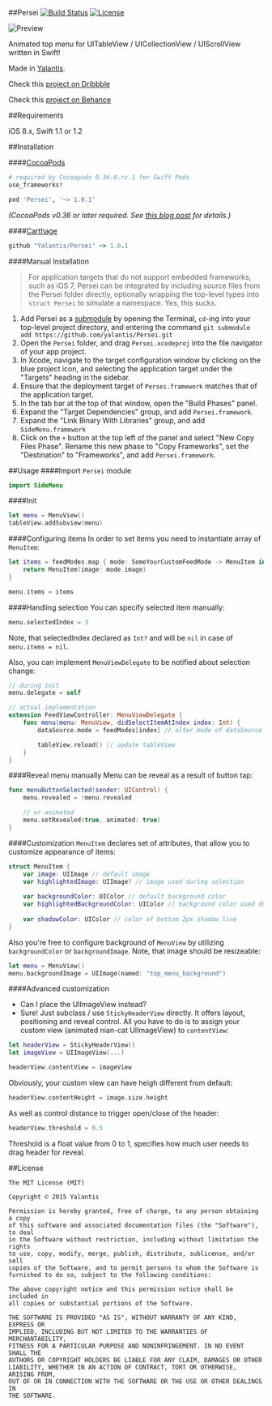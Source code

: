 ##Persei
[![Build Status](https://travis-ci.org/Yalantis/Persei.svg)](https://travis-ci.org/Yalantis/Persei)
[![License](http://img.shields.io/badge/license-MIT-green.svg?style=flat)](https://github.com/Yalantis/Persei/blob/master/LICENSE)

![Preview](https://github.com/Yalantis/Persei/blob/master/Assets/animation.gif)

Animated top menu for UITableView / UICollectionView / UIScrollView written in Swift!

Made in [Yalantis](http://yalantis.com/).

Check this [project on Dribbble](https://dribbble.com/shots/1706861-Top-Menu-Animation?list=users&offset=23)

Check this [project on Behance](https://www.behance.net/gallery/20411445/Mobile-Animations-Interactions%20)

##Requirements

iOS 8.x, Swift 1.1 or 1.2

##Installation

####[CocoaPods](http://cocoapods.org)
```ruby
# required by Cocoapods 0.36.0.rc.1 for Swift Pods
use_frameworks! 

pod 'Persei', '~> 1.0.1'
```

*(CocoaPods v0.36 or later required. See [this blog post](http://blog.cocoapods.org/Pod-Authors-Guide-to-CocoaPods-Frameworks/) for details.)*

####[Carthage](http://github.com/Carthage/Carthage)
```ruby
github "Yalantis/Persei" ~> 1.0.1
```

####Manual Installation
> For application targets that do not support embedded frameworks, such as iOS 7, Persei can be integrated by including source files from the Persei folder directly, optionally wrapping the top-level types into `struct Persei` to simulate a namespace. Yes, this sucks.

1. Add Persei as a [submodule](http://git-scm.com/docs/git-submodule) by opening the Terminal, `cd`-ing into your top-level project directory, and entering the command `git submodule add https://github.com/yalantis/Persei.git`
2. Open the `Persei` folder, and drag `Persei.xcodeproj` into the file navigator of your app project.
3. In Xcode, navigate to the target configuration window by clicking on the blue project icon, and selecting the application target under the "Targets" heading in the sidebar.
4. Ensure that the deployment target of `Persei.framework` matches that of the application target.
5. In the tab bar at the top of that window, open the "Build Phases" panel.
6. Expand the "Target Dependencies" group, and add `Persei.framework`.
7. Expand the "Link Binary With Libraries" group, and add `SideMenu.framework`
8. Click on the `+` button at the top left of the panel and select "New Copy Files Phase". Rename this new phase to "Copy Frameworks", set the "Destination" to "Frameworks", and add `Persei.framework`.

##Usage
####Import `Persei` module
```swift
import SideMenu
```

####Init
```swift
let menu = MenuView()    
tableView.addSubview(menu)
```

####Configuring items 
In order to set items you need to instantiate array of `MenuItem`:
```swift
let items = feedModes.map { mode: SomeYourCustomFeedMode -> MenuItem in
	return MenuItem(image: mode.image)
}

menu.items = items
```

####Handling selection
You can specify selected item manually:
```swift
menu.selectedIndex = 3
```

Note, that selectedIndex declared as `Int?` and will be `nil` in case of `menu.items = nil`. 

Also, you can implement `MenuViewDelegate` to be notified about selection change:
```swift
// during init 
menu.delegate = self

// actual implementation
extension FeedViewController: MenuViewDelegate {
    func menu(menu: MenuView, didSelectItemAtIndex index: Int) {
    	dataSource.mode = feedModes[index] // alter mode of dataSource

    	tableView.reload() // update tableView
    }
}
```

####Reveal menu manually
Menu can be reveal as a result of button tap:
```swift
func menuButtonSelected(sender: UIControl) {
	menu.revealed = !menu.revealed

	// or animated
	menu.setRevealed(true, animated: true)
}
```


####Customization
`MenuItem` declares set of attributes, that allow you to customize appearance of items: 
```swift
struct MenuItem {
    var image: UIImage // default image
    var highlightedImage: UIImage? // image used during selection
    
    var backgroundColor: UIColor // default background color
    var highlightedBackgroundColor: UIColor // background color used during selection
    
    var shadowColor: UIColor // color of bottom 2px shadow line
}
```

Also you're free to configure background of `MenuView` by utilizing `backgroundColor` or `backgroundImage`. Note, that image should be resizeable: 
```swift
let menu = MenuView() 
menu.backgroundImage = UIImage(named: "top_menu_background")
```

####Advanced customization
- Can I place the UIImageView instead?
- Sure! Just subclass / use `StickyHeaderView` directly. It offers layout, positioning and reveal control. All you have to do is to assign your custom view (animated nian-cat UIImageView) to `contentView`: 

```swift
let headerView = StickyHeaderView()
let imageView = UIImageView(...) 

headerView.contentView = imageView
```

Obviously, your custom view can have heigh different from default: 
```swift
headerView.contentHeight = image.size.height
```

As well as control distance to trigger open/close of the header: 
```swift
headerView.threshold = 0.5
```
Threshold is a float value from 0 to 1, specifies how much user needs to drag header for reveal.

##License

	The MIT License (MIT)

	Copyright © 2015 Yalantis

	Permission is hereby granted, free of charge, to any person obtaining a copy
	of this software and associated documentation files (the "Software"), to deal
	in the Software without restriction, including without limitation the rights
	to use, copy, modify, merge, publish, distribute, sublicense, and/or sell
	copies of the Software, and to permit persons to whom the Software is
	furnished to do so, subject to the following conditions:

	The above copyright notice and this permission notice shall be included in
	all copies or substantial portions of the Software.

	THE SOFTWARE IS PROVIDED "AS IS", WITHOUT WARRANTY OF ANY KIND, EXPRESS OR
	IMPLIED, INCLUDING BUT NOT LIMITED TO THE WARRANTIES OF MERCHANTABILITY,
	FITNESS FOR A PARTICULAR PURPOSE AND NONINFRINGEMENT. IN NO EVENT SHALL THE
	AUTHORS OR COPYRIGHT HOLDERS BE LIABLE FOR ANY CLAIM, DAMAGES OR OTHER
	LIABILITY, WHETHER IN AN ACTION OF CONTRACT, TORT OR OTHERWISE, ARISING FROM,
	OUT OF OR IN CONNECTION WITH THE SOFTWARE OR THE USE OR OTHER DEALINGS IN
	THE SOFTWARE.